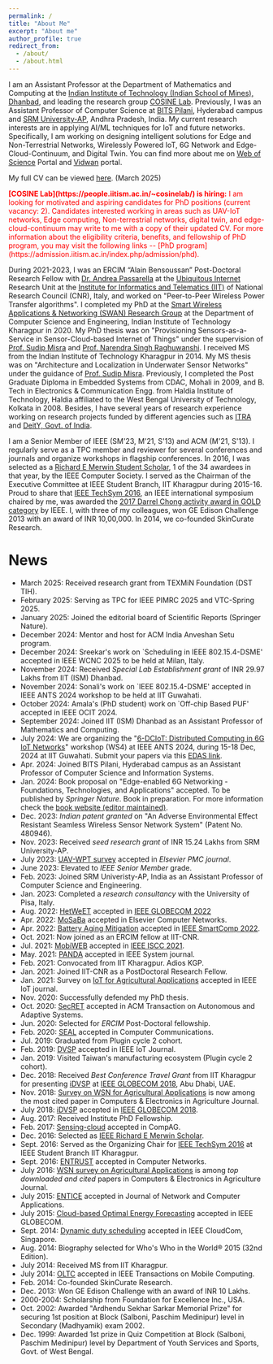 ```yaml
---
permalink: /
title: "About Me"
excerpt: "About me"
author_profile: true
redirect_from: 
  - /about/
  - /about.html
---
```


I am an Assistant Professor at the Department of Mathematics and Computing at the [Indian Institute of Technology (Indian School of Mines), Dhanbad](https://iitism.ac.in), and leading the research group [COSINE Lab](https://people.iitism.ac.in/~cosinelab/). Previously, I was an Assistant Professor of Computer Science at [BITS Pilani](https://www.bits-pilani.ac.in/hyderabad/computer-science-information-systems/), Hyderabad campus and [SRM University-AP](https://srmap.edu.in/seas/computer-science-engineering/), Andhra Pradesh, India. My current research interests are in applying AI/ML techniques for IoT and future networks. Specifically, I am working on designing intelligent solutions for Edge and Non-Terrestrial Networks, Wirelessly Powered IoT, 6G Network and Edge-Cloud-Continuum, and Digital Twin. You can find more about me on [Web of Science](https://www.webofscience.com/wos/author/record/AFK-0738-2022) Portal and [Vidwan](https://vidwan.inflibnet.ac.in/profile/388019) portal.

My full CV can be viewed [here](https://tamoghnaojha.github.io/files/Tamoghna_March2025.pdf). (March 2025)

<span style="color:red">
<b>[COSINE Lab](https://people.iitism.ac.in/~cosinelab/) is hiring:</b> I am looking for motivated and aspiring candidates for PhD positions (current vacancy: 2). Candidates interested working in areas such as UAV-IoT networks, Edge computing, Non-terrestrial networks, digital twin, and edge-cloud-continuum may write to me with a copy of their updated CV. For more information about the eligibility criteria, benefits, and fellowship of PhD program, you may visit the following links -- [PhD program](https://admission.iitism.ac.in/index.php/admission/phd).
</span>

During 2021-2023, I was an ERCIM “Alain Bensoussan” Post-Doctoral Research Fellow with [Dr. Andrea Passarella](https://www.iit.cnr.it/en/andrea.passarella/) at the [Ubiquitous Internet](https://ui.iit.cnr.it/en/) Research Unit at the [Institute for Informatics and Telematics (IIT)](https://www.iit.cnr.it/) of National Research Council (CNR), Italy, and worked on "Peer-to-Peer Wireless Power Transfer algorithms". I completed my PhD at the [Smart Wireless Applications & Networking (SWAN) Research Group](http://cse.iitkgp.ac.in/~smisra/swan/) at the Department of Computer Science and Engineering,  Indian Institute of Technology Kharagpur in 2020. My PhD thesis was on "Provisioning Sensors-as-a-Service in Sensor-Cloud-based Internet of Things" under the supervision of [Prof. Sudip Misra](http://cse.iitkgp.ac.in/~smisra/) and [Prof. Narendra Singh Raghuwanshi](https://scholar.google.co.in/citations?user=tlqvYXUAAAAJ&hl=en). I received MS from the Indian Institute of Technology Kharagpur in 2014. My MS thesis was on "Architecture and Localization in Underwater Sensor Networks" under the guidance of [Prof. Sudip Misra](http://cse.iitkgp.ac.in/~smisra/). Previously, I completed the Post Graduate Diploma in Embedded Systems from CDAC, Mohali in 2009, and B. Tech in Electronics & Communication Engg. from Haldia Institute of Technology, Haldia affiliated to the West Bengal University of Technology, Kolkata in 2008. Besides, I have several years of research experience working on research projects funded by different agencies such as [ITRA](http://medialabasia.in/itra/itra/) and [DeitY, Govt. of India](http://deity.gov.in/).

I am a Senior Member of IEEE (SM'23, M'21, S'13) and ACM (M'21, S'13). I regularly serve as a TPC member and reviewer for several conferences and journals and organize workshops in flagship conferences. In 2016, I was selected as a [Richard E Merwin Student Scholar](https://www.computer.org/volunteering/awards/scholarships/merwin/merwin-winners/2016-merwin-winners), 1 of the 34 awardees in that year, by the IEEE Computer Society. I served as the Chairman of the Executive Committee at IEEE Student Branch, IIT Kharagpur during 2015-16. Proud to share that [IEEE TechSym 2016](https://ieeexplore.ieee.org/xpl/conhome/7866269/proceeding), an IEEE international symposium chaired by me, was awarded the [2017 Darrel Chong activity award in GOLD category](https://students.ieee.org/awards/results/) by IEEE. I, with three of my colleagues, won GE Edison Challenge 2013 with an award of INR 10,00,000. In 2014, we co-founded SkinCurate Research.


News
=====
* March 2025: Received research grant from TEXMiN Foundation (DST TIH). 
* February 2025: Serving as TPC for IEEE PIMRC 2025 and	VTC-Spring 2025. 
* January 2025: Joined the editorial board of Scientific Reports (Springer Nature). 
* December 2024: Mentor and host for ACM India Anveshan Setu program.
* December 2024: Sreekar's work on `Scheduling in IEEE 802.15.4-DSME' accepted in IEEE WCNC 2025 to be held at Milan, Italy.
* November 2024: Received _Special Lab Establishment grant_ of INR 29.97 Lakhs from IIT (ISM) Dhanbad.
* November 2024: Sonali's work on `IEEE 802.15.4-DSME' accepted in IEEE ANTS 2024 workshop to be held at IIT Guwahati.
* October 2024: Amala's (PhD student) work on `Off-chip Based PUF' accepted in IEEE OCIT 2024.
* September 2024: Joined IIT (ISM) Dhanbad as an Assistant Professor of Mathematics and Computing.
* July 2024: We are organizing the "[6-DCIoT: Distributed Computing in 6G IoT Networks](https://sites.google.com/hyderabad.bits-pilani.ac.in/6-dciot)" workshop (WS4) at IEEE ANTS 2024, during 15-18 Dec, 2024 at IIT Guwahati. Submit your papers via this [EDAS link](https://edas.info/N32434).
* Apr. 2024: Joined BITS Pilani, Hyderabad campus as an Assistant Professor of Computer Science and Information Systems.
* Jan. 2024: Book proposal on "Edge-enabled 6G Networking - Foundations, Technologies, and Applications" accepted. To be published by _Springer Nature_. Book in preparation. For more information check the [book website (editor maintained)](https://edge6gbook.github.io/).
* Dec. 2023: _Indian patent granted_ on "An Adverse Environmental Effect Resistant Seamless Wireless Sensor Network System" (Patent No. 480946).
* Nov. 2023: Received _seed research grant_ of INR 15.24 Lakhs from SRM University-AP.
* July 2023: [UAV-WPT survey](https://www.sciencedirect.com/science/article/abs/pii/S1574119223000780) accepted in _Elsevier PMC journal_.
* June 2023: Elevated to _IEEE Senior Member_ grade. 
* Feb. 2023: Joined SRM Univeristy-AP, India as an Assistant Professor of Computer Science and Engineering.
* Jan. 2023: Completed a _research consultancy_ with the University of Pisa, Italy.
* Aug. 2022: [HetWeET](https://ieeexplore.ieee.org/document/10001645) accepted in [IEEE GLOBECOM 2022](https://globecom2022.ieee-globecom.org/)
* Apr. 2022: [MoSaBa](https://www.sciencedirect.com/science/article/abs/pii/S1389128622001591) accepted in Elsevier Computer Networks.
* Apr. 2022: [Battery Aging Mitigation](https://ieeexplore.ieee.org/document/9821045) accepted in [IEEE SmartComp 2022](https://smartcomp.aalto.fi/).
* Oct. 2021: Now joined as an ERCIM fellow at IIT-CNR.
* Jul. 2021: [MobiWEB](https://ieeexplore.ieee.org/document/9631530) accepted in [IEEE ISCC 2021](https://iscc2021.unipi.gr/).
* May. 2021: [PANDA](https://ieeexplore.ieee.org/document/9461869) accepted in IEEE System journal.
* Feb. 2021: Convocated from IIT Kharagpur. Adios KGP.
* Jan. 2021: Joined IIT-CNR as a PostDoctoral Research Fellow.
* Jan. 2021: Survey on [IoT for Agricultural Applications](https://ieeexplore.ieee.org/document/9321474) accepted in IEEE IoT journal.
* Nov. 2020: Successfully defended my PhD thesis.
* Oct. 2020: [SecRET](https://dl.acm.org/doi/10.1145/3431390) accepted in ACM Transaction on Autonomous and Adaptive Systems.
* Jun. 2020: Selected for *ERCIM* Post-Doctoral fellowship.
* Feb. 2020: [SEAL](https://www.sciencedirect.com/science/article/abs/pii/S0140366419307285) accepted in Computer Communications.
* Jul. 2019: Graduated from Plugin cycle 2 cohort.
* Feb. 2019: [DVSP](https://ieeexplore.ieee.org/document/8643570) accepted in IEEE IoT Journal.
* Jan. 2019: Visited Taiwan's manufacturing ecosystem (Plugin cycle 2 cohort).
* Dec. 2018: Received *Best Conference Travel Grant* from IIT Kharagpur for presenting [iDVSP](https://ieeexplore.ieee.org/document/8647815) at [IEEE GLOBECOM 2018](https://globecom2018.ieee-globecom.org/), Abu Dhabi, UAE.
* Nov. 2018: [Survey on WSN for Agricultural Applications](http://www.sciencedirect.com/science/article/pii/S0168169915002379) is now among the most cited paper in Computers & Electronics in Agriculture Journal.
* July 2018: [iDVSP](https://ieeexplore.ieee.org/document/8647815) accepted in [IEEE GLOBECOM 2018](https://globecom2018.ieee-globecom.org/).
* Aug. 2017: Received Institute PhD Fellowship.
* Feb. 2017: [Sensing-cloud](http://www.sciencedirect.com/science/article/pii/S0168169916305099) accepted in CompAG.
* Dec. 2016: Selected as [IEEE Richard E Merwin Scholar](https://www.computer.org/volunteering/awards/scholarships/merwin/merwin-winners/2016-merwin-winners).
* Sept. 2016: Served as the Organizing Chair for [IEEE TechSym 2016](http://ewh.ieee.org/sb/kharagpur/iitkgp/TechSym2016/) at IEEE Student Branch IIT Kharagpur.
* Sept. 2016: [ENTRUST](http://www.sciencedirect.com/science/article/pii/S1389128616303206) accepted in Computer Networks.
* July 2016: [WSN survey on Agricultural Applications](http://www.sciencedirect.com/science/article/pii/S0168169915002379) is among *top downloaded and cited* papers in Computers & Electronics in Agriculture Journal.
* July 2015: [ENTICE](http://www.sciencedirect.com/science/article/pii/S1084804515001083#) accepted in Journal of Network and Computer Applications.
* July 2015: [Cloud-based Optimal Energy Forecasting](http://ieeexplore.ieee.org/stamp/stamp.jsp?tp=&arnumber=7417591) accepted in IEEE GLOBECOM.
* Sept. 2014: [Dynamic duty scheduling](http://ieeexplore.ieee.org/xpl/articleDetails.jsp?reload=true&arnumber=7037771) accepted in IEEE CloudCom, Singapore.
* Aug. 2014: Biography selected for Who's Who in the World® 2015 (32nd Edition).
* July 2014: Received MS from IIT Kharagpur.
* July 2014: [OLTC](http://ieeexplore.ieee.org/xpls/abs_all.jsp?arnumber=6853401&tag=1) accepted in IEEE Transactions on Mobile Computing.
* Feb. 2014: Co-founded SkinCurate Research.
* Dec. 2013: Won GE Edison Challenge with an award of INR 10 Lakhs.
* 2000-2004: Scholarship from Foundation for Excellence Inc., USA.
* Oct. 2002: Awarded "Ardhendu Sekhar Sarkar Memorial Prize" for securing 1st position at Block (Salboni, Paschim Medinipur) level in Secondary (Madhyamik) exam 2002.
* Dec. 1999: Awarded 1st prize in Quiz Competition at Block (Salboni, Paschim Medinipur) level by Department of Youth Services and Sports, Govt. of West Bengal.
